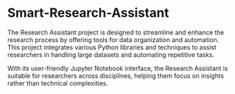 # Smart-Research-Assistant
The Research Assistant project is designed to streamline and enhance the research process by offering tools for data organization and automation. This project integrates various Python libraries and techniques to assist researchers in handling large datasets and automating repetitive tasks.

With its user-friendly Jupyter Notebook interface, the Research Assistant is suitable for researchers across disciplines, helping them focus on insights rather than technical complexities.
